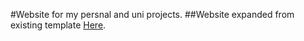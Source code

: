 #Website for my persnal and uni projects.
##Website expanded from existing template [Here](http://startbootstrap.com/template-overviews/freelancer/).

